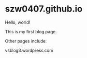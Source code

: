 # szw0407.github.io

Hello, world!

This is my first blog page.

Other pages include:

vsblog3.wordpress.com
